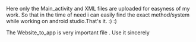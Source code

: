 Here only the Main_activity and XML files are uploaded for easyness of my work. So that in the time of need i can easily find the exact method/system while working on android studio.That's it. :) :)


The Website_to_app is very important file . Use it sincerely
